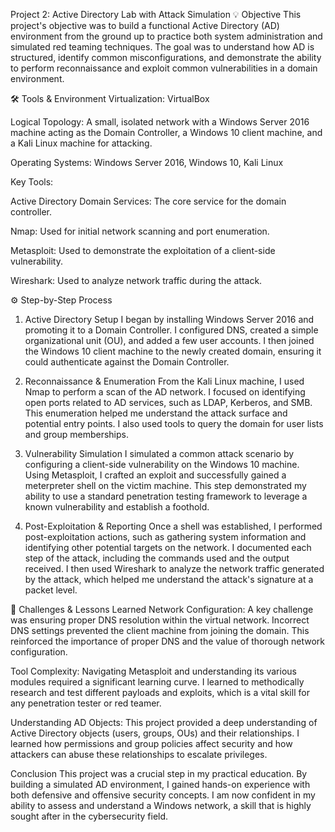 Project 2: Active Directory Lab with Attack Simulation
💡 Objective
This project's objective was to build a functional Active Directory (AD) environment from the ground up to practice both system administration and simulated red teaming techniques. The goal was to understand how AD is structured, identify common misconfigurations, and demonstrate the ability to perform reconnaissance and exploit common vulnerabilities in a domain environment.

🛠️ Tools & Environment
Virtualization: VirtualBox

Logical Topology: A small, isolated network with a Windows Server 2016 machine acting as the Domain Controller, a Windows 10 client machine, and a Kali Linux machine for attacking.

Operating Systems: Windows Server 2016, Windows 10, Kali Linux

Key Tools:

Active Directory Domain Services: The core service for the domain controller.

Nmap: Used for initial network scanning and port enumeration.

Metasploit: Used to demonstrate the exploitation of a client-side vulnerability.

Wireshark: Used to analyze network traffic during the attack.

⚙️ Step-by-Step Process
1. Active Directory Setup
I began by installing Windows Server 2016 and promoting it to a Domain Controller. I configured DNS, created a simple organizational unit (OU), and added a few user accounts. I then joined the Windows 10 client machine to the newly created domain, ensuring it could authenticate against the Domain Controller.

2. Reconnaissance & Enumeration
From the Kali Linux machine, I used Nmap to perform a scan of the AD network. I focused on identifying open ports related to AD services, such as LDAP, Kerberos, and SMB. This enumeration helped me understand the attack surface and potential entry points. I also used tools to query the domain for user lists and group memberships.

3. Vulnerability Simulation
I simulated a common attack scenario by configuring a client-side vulnerability on the Windows 10 machine. Using Metasploit, I crafted an exploit and successfully gained a meterpreter shell on the victim machine. This step demonstrated my ability to use a standard penetration testing framework to leverage a known vulnerability and establish a foothold.

4. Post-Exploitation & Reporting
Once a shell was established, I performed post-exploitation actions, such as gathering system information and identifying other potential targets on the network. I documented each step of the attack, including the commands used and the output received. I then used Wireshark to analyze the network traffic generated by the attack, which helped me understand the attack's signature at a packet level.

🧠 Challenges & Lessons Learned
Network Configuration: A key challenge was ensuring proper DNS resolution within the virtual network. Incorrect DNS settings prevented the client machine from joining the domain. This reinforced the importance of proper DNS and the value of thorough network configuration.

Tool Complexity: Navigating Metasploit and understanding its various modules required a significant learning curve. I learned to methodically research and test different payloads and exploits, which is a vital skill for any penetration tester or red teamer.

Understanding AD Objects: This project provided a deep understanding of Active Directory objects (users, groups, OUs) and their relationships. I learned how permissions and group policies affect security and how attackers can abuse these relationships to escalate privileges.

Conclusion
This project was a crucial step in my practical education. By building a simulated AD environment, I gained hands-on experience with both defensive and offensive security concepts. I am now confident in my ability to assess and understand a Windows network, a skill that is highly sought after in the cybersecurity field.
